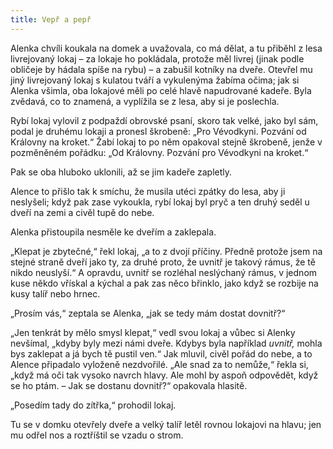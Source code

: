 ```yaml
---
title: Vepř a pepř
---
```


Alenka chvíli koukala na domek a uvažovala, co má dělat, a tu přiběhl z lesa livrejovaný lokaj – za lokaje ho pokládala, protože měl livrej (jinak podle obličeje by hádala spíše na rybu) – a zabušil kotníky na dveře. Otevřel mu jiný livrejovaný lokaj s kulatou tváří a vykulenýma žabíma očima; jak si Alenka všimla, oba lokajové měli po celé hlavě napudrované kadeře. Byla zvědavá, co to znamená, a vyplížila se z lesa, aby si je poslechla.

  

Rybí lokaj vylovil z podpaždí obrovské psaní, skoro tak velké, jako byl sám, podal je druhému lokaji a pronesl škrobeně: „Pro Vévodkyni. Pozvání od Královny na kroket.“ Žabí lokaj to po něm opakoval stejně škrobeně, jenže v pozměněném pořádku: „Od Královny. Pozvání pro Vévodkyni na kroket.“

Pak se oba hluboko uklonili, až se jim kadeře zapletly.

Alence to přišlo tak k smíchu, že musila utéci zpátky do lesa, aby ji neslyšeli; když pak zase vykoukla, rybí lokaj byl pryč a ten druhý seděl u dveří na zemi a civěl tupě do nebe.

Alenka přistoupila nesměle ke dveřím a zaklepala.

„Klepat je zbytečné,“ řekl lokaj, „a to z dvojí příčiny. Předně protože jsem na stejné straně dveří jako ty, za druhé proto, že uvnitř je takový rámus, že tě nikdo neuslyší.“ A opravdu, uvnitř se rozléhal neslýchaný rámus, v jednom kuse někdo vřískal a kýchal a pak zas něco břinklo, jako když se rozbije na kusy talíř nebo hrnec.

„Prosím vás,“ zeptala se Alenka, „jak se tedy mám dostat dovnitř?“

„Jen tenkrát by mělo smysl klepat,“ vedl svou lokaj a vůbec si Alenky nevšímal, „kdyby byly mezi námi dveře. Kdybys byla například _uvnitř,_ mohla bys zaklepat a já bych tě pustil ven.“ Jak mluvil, civěl pořád do nebe, a to Alence připadalo vyloženě nezdvořilé. „Ale snad za to nemůže,“ řekla si, „když má oči tak vysoko navrch hlavy. Ale mohl by aspoň odpovědět, když se ho ptám. – Jak se dostanu dovnitř?“ opakovala hlasitě.

„Posedím tady do zítřka,“ prohodil lokaj.

Tu se v domku otevřely dveře a velký talíř letěl rovnou lokajovi na hlavu; jen mu odřel nos a roztříštil se vzadu o strom.
